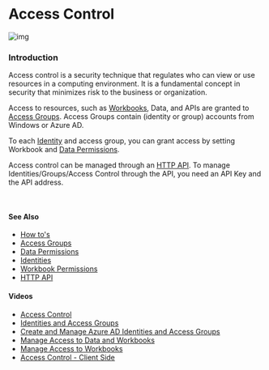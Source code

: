 
# Access Control

![img](https://profitbasedocs.blob.core.windows.net/images/accCtrl.png)

### Introduction

Access control is a security technique that regulates who can view or use resources in a computing environment. It is a fundamental concept in security that minimizes risk to the business or organization.

Access to resources, such as [Workbooks](workbooks.md), Data, and APIs are granted to [Access Groups](accesscontrol/accessgroups.md). Access Groups contain (identity or group) accounts from Windows or Azure AD.

To each [Identity](accesscontrol/identities.md) and access group, you can grant access by setting Workbook and [Data Permissions](accesscontrol/dataperm.md).

Access control can be managed through an [HTTP API](accesscontrol/httpapi.md). To manage Identities/Groups/Access Control through the API, you need an API Key and the API address.

<br/>

#### See Also

- [How to's](accesscontrol/howto.md)
- [Access Groups](accesscontrol/accessgroups.md)
- [Data Permissions](accesscontrol/dataperm.md)
- [Identities](accesscontrol/identities.md)
- [Workbook Permissions](accesscontrol/workbookperm.md)
- [HTTP API](accesscontrol/httpapi.md)

#### Videos

- [Access Control](../videos/accesscontrol.md)
- [Identities and Access Groups](https://profitbasedocs.blob.core.windows.net/videos/Users%20and%20Permissions%20-%20Users%20and%20User%20Groups.mp4.md)
- [Create and Manage Azure AD Identities and Access Groups](https://profitbasedocs.blob.core.windows.net/videos/Users%20and%20Permissions%20-%20Create%20and%20Manage%20Azure%20AD%20Users%20and%20User%20Groups.mp4.md)
- [Manage Access to Data and Workbooks](https://profitbasedocs.blob.core.windows.net/videos/Users%20and%20Permissions%20-%20Manage%20access%20to%20data%20and%20Workbooks.mp4.md)
- [Manage Access to Workbooks](https://profitbasedocs.blob.core.windows.net/videos/Access%20Control%20-%20Manage%20access%20to%20Workbooks.mp4.md)
- [Access Control - Client Side](https://profitbasedocs.blob.core.windows.net/videos/Identities%20client%20side%20%20-%20Basics.mp4.md)
